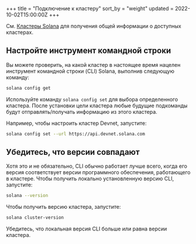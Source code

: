 +++
title = "Подключение к кластеру"
sort_by = "weight"
updated = 2022-10-02T15:00:00Z
+++

См. [Кластеры Solana](../clusters/) для получения общей информации о доступных кластерах.

## Настройте инструмент командной строки

Вы можете проверить, на какой кластер в настоящее время нацелен инструмент командной строки (CLI) Solana,
выполнив следующую команду:

```bash
solana config get
```

Используйте команду `solana config set` для выбора определенного кластера. После установки цели кластера любые будущие подкоманды будут отправлять/получать информацию из этого кластера.

Например, чтобы настроить кластер Devnet, запустите:

```bash
solana config set --url https://api.devnet.solana.com
```

## Убедитесь, что версии совпадают

Хотя это и не обязательно, CLI обычно работает лучше всего, когда его версия соответствует версии программного обеспечения, работающего в кластере. Чтобы получить локально установленную версию CLI, запустите:

```bash
solana --version
```

Чтобы получить версию кластера, запустите:

```bash
solana cluster-version
```

Убедитесь, что локальная версия CLI больше или равна версии кластера.
